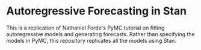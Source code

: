 # Autoregressive Forecasting in Stan

This is a replication of Nathaniel Forde's PyMC tutorial on fitting autoregressive models and generating forecasts. Rather than specifying the models in PyMC, this repository replicates all the models using Stan. 

